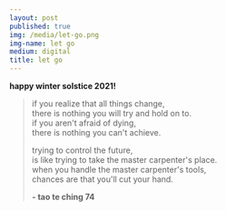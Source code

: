 ```yaml
---
layout: post
published: true
img: /media/let-go.png
img-name: let go
medium: digital
title: let go
---     
```

  

**happy winter solstice 2021!**
  
> if you realize that all things change,  
> there is nothing you will try and hold on to.  
> if you aren't afraid of dying,  
> there is nothing you can't achieve.  
>  
> trying to control the future,  
> is like trying to take the master carpenter's place.  
> when you handle the master carpenter's tools,  
> chances are that you'll cut your hand.  
> 
> **- tao te ching 74**
